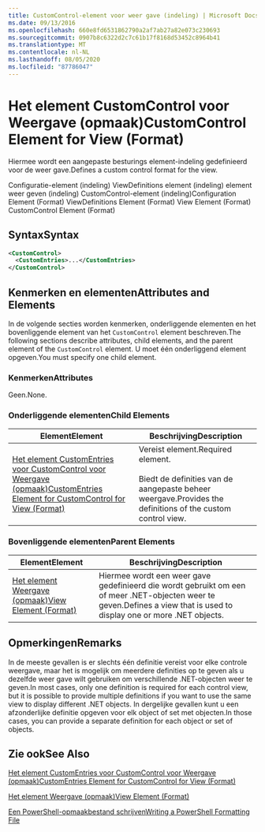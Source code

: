 ```yaml
---
title: CustomControl-element voor weer gave (indeling) | Microsoft Docs
ms.date: 09/13/2016
ms.openlocfilehash: 660e8fd6531862790a2af7ab27a82e073c230693
ms.sourcegitcommit: 0907b8c6322d2c7c61b17f8168d53452c8964b41
ms.translationtype: MT
ms.contentlocale: nl-NL
ms.lasthandoff: 08/05/2020
ms.locfileid: "87786047"
---
```

# <a name="customcontrol-element-for-view-format"></a><span data-ttu-id="85220-102">Het element CustomControl voor Weergave (opmaak)</span><span class="sxs-lookup"><span data-stu-id="85220-102">CustomControl Element for View (Format)</span></span>

<span data-ttu-id="85220-103">Hiermee wordt een aangepaste besturings element-indeling gedefinieerd voor de weer gave.</span><span class="sxs-lookup"><span data-stu-id="85220-103">Defines a custom control format for the view.</span></span>

<span data-ttu-id="85220-104">Configuratie-element (indeling) ViewDefinitions element (indeling) element weer geven (indeling) CustomControl-element (indeling)</span><span class="sxs-lookup"><span data-stu-id="85220-104">Configuration Element (Format) ViewDefinitions Element (Format) View Element (Format) CustomControl Element (Format)</span></span>

## <a name="syntax"></a><span data-ttu-id="85220-105">Syntax</span><span class="sxs-lookup"><span data-stu-id="85220-105">Syntax</span></span>

```xml
<CustomControl>
  <CustomEntries>...</CustomEntries>
</CustomControl>
```

## <a name="attributes-and-elements"></a><span data-ttu-id="85220-106">Kenmerken en elementen</span><span class="sxs-lookup"><span data-stu-id="85220-106">Attributes and Elements</span></span>

<span data-ttu-id="85220-107">In de volgende secties worden kenmerken, onderliggende elementen en het bovenliggende element van het `CustomControl` element beschreven.</span><span class="sxs-lookup"><span data-stu-id="85220-107">The following sections describe attributes, child elements, and the parent element of the `CustomControl` element.</span></span> <span data-ttu-id="85220-108">U moet één onderliggend element opgeven.</span><span class="sxs-lookup"><span data-stu-id="85220-108">You must specify one child element.</span></span>

### <a name="attributes"></a><span data-ttu-id="85220-109">Kenmerken</span><span class="sxs-lookup"><span data-stu-id="85220-109">Attributes</span></span>

<span data-ttu-id="85220-110">Geen.</span><span class="sxs-lookup"><span data-stu-id="85220-110">None.</span></span>

### <a name="child-elements"></a><span data-ttu-id="85220-111">Onderliggende elementen</span><span class="sxs-lookup"><span data-stu-id="85220-111">Child Elements</span></span>

|<span data-ttu-id="85220-112">Element</span><span class="sxs-lookup"><span data-stu-id="85220-112">Element</span></span>|<span data-ttu-id="85220-113">Beschrijving</span><span class="sxs-lookup"><span data-stu-id="85220-113">Description</span></span>|
|-------------|-----------------|
|[<span data-ttu-id="85220-114">Het element CustomEntries voor CustomControl voor Weergave (opmaak)</span><span class="sxs-lookup"><span data-stu-id="85220-114">CustomEntries Element for CustomControl for View (Format)</span></span>](./customentries-element-for-customcontrol-for-view-format.md)|<span data-ttu-id="85220-115">Vereist element.</span><span class="sxs-lookup"><span data-stu-id="85220-115">Required element.</span></span><br /><br /> <span data-ttu-id="85220-116">Biedt de definities van de aangepaste beheer weergave.</span><span class="sxs-lookup"><span data-stu-id="85220-116">Provides the definitions of the custom control view.</span></span>|

### <a name="parent-elements"></a><span data-ttu-id="85220-117">Bovenliggende elementen</span><span class="sxs-lookup"><span data-stu-id="85220-117">Parent Elements</span></span>

|<span data-ttu-id="85220-118">Element</span><span class="sxs-lookup"><span data-stu-id="85220-118">Element</span></span>|<span data-ttu-id="85220-119">Beschrijving</span><span class="sxs-lookup"><span data-stu-id="85220-119">Description</span></span>|
|-------------|-----------------|
|[<span data-ttu-id="85220-120">Het element Weergave (opmaak)</span><span class="sxs-lookup"><span data-stu-id="85220-120">View Element (Format)</span></span>](./view-element-format.md)|<span data-ttu-id="85220-121">Hiermee wordt een weer gave gedefinieerd die wordt gebruikt om een of meer .NET-objecten weer te geven.</span><span class="sxs-lookup"><span data-stu-id="85220-121">Defines a view that is used to display one or more .NET objects.</span></span>|

## <a name="remarks"></a><span data-ttu-id="85220-122">Opmerkingen</span><span class="sxs-lookup"><span data-stu-id="85220-122">Remarks</span></span>

<span data-ttu-id="85220-123">In de meeste gevallen is er slechts één definitie vereist voor elke controle weergave, maar het is mogelijk om meerdere definities op te geven als u dezelfde weer gave wilt gebruiken om verschillende .NET-objecten weer te geven.</span><span class="sxs-lookup"><span data-stu-id="85220-123">In most cases, only one definition is required for each control view, but it is possible to provide multiple definitions if you want to use the same view to display different .NET objects.</span></span> <span data-ttu-id="85220-124">In dergelijke gevallen kunt u een afzonderlijke definitie opgeven voor elk object of set met objecten.</span><span class="sxs-lookup"><span data-stu-id="85220-124">In those cases, you can provide a separate definition for each object or set of objects.</span></span>

## <a name="see-also"></a><span data-ttu-id="85220-125">Zie ook</span><span class="sxs-lookup"><span data-stu-id="85220-125">See Also</span></span>

[<span data-ttu-id="85220-126">Het element CustomEntries voor CustomControl voor Weergave (opmaak)</span><span class="sxs-lookup"><span data-stu-id="85220-126">CustomEntries Element for CustomControl for View (Format)</span></span>](./customentries-element-for-customcontrol-for-view-format.md)

[<span data-ttu-id="85220-127">Het element Weergave (opmaak)</span><span class="sxs-lookup"><span data-stu-id="85220-127">View Element (Format)</span></span>](./view-element-format.md)

[<span data-ttu-id="85220-128">Een PowerShell-opmaakbestand schrijven</span><span class="sxs-lookup"><span data-stu-id="85220-128">Writing a PowerShell Formatting File</span></span>](./writing-a-powershell-formatting-file.md)
